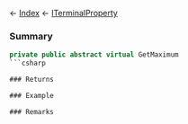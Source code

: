 ← [Index](Api-Index) ← [ITerminalProperty<TValue>](Sandbox.ModAPI.Interfaces.ITerminalProperty`1)

### Summary

```csharp
private public abstract virtual GetMaximum
```csharp

### Returns

### Example

### Remarks

